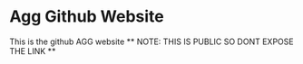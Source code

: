 # Agg Github Website
This is the github AGG website
** NOTE: THIS IS PUBLIC SO DONT EXPOSE THE LINK **
